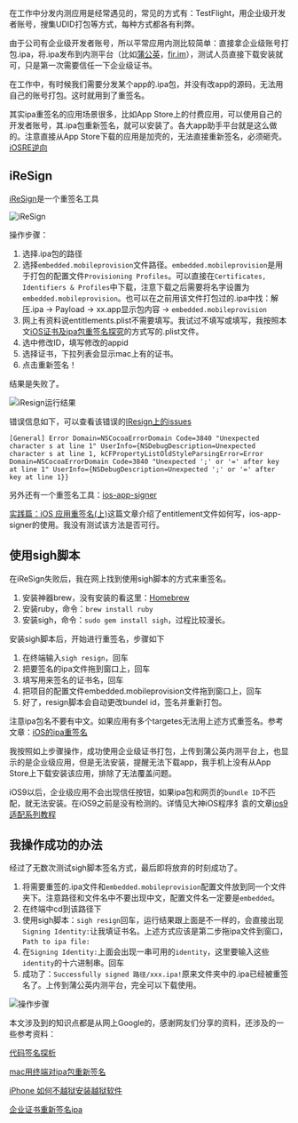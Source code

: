 在工作中分发内测应用是经常遇见的，常见的方式有：TestFlight，用企业级开发者账号，搜集UDID打包等方式，每种方式都各有利弊。

由于公司有企业级开发者账号，所以平常应用内测比较简单：直接拿企业级账号打包.ipa，将.ipa发布到内测平台（比如[蒲公英](https://www.pgyer.com)，[fir.im](https://fir.im/)），测试人员直接下载安装就可，只是第一次需要信任一下企业级证书。

在工作中，有时候我们需要分发某个app的.ipa包，并没有改app的源码，无法用自己的账号打包。这时就用到了重签名。

其实ipa重签名的应用场景很多，比如App Store上的付费应用，可以使用自己的开发者账号，其.ipa包重新签名，就可以安装了。各大app助手平台就是这么做的。注意直接从App Store下载的应用是加壳的，无法直接重新签名，必须砸壳。[iOSRE逆向](http://iosre.com/)

## iReSign

[iReSign](https://github.com/maciekish/iReSign)是一个重签名工具

![iReSign](http://oalg33nuc.bkt.clouddn.com/2017-07-25-19-21-04.png)

操作步骤：

1. 选择.ipa包的路径
2. 选择`embedded.mobileprovision`文件路径。`embedded.mobileprovision`是用于打包的配置文件`Provisioning Profiles`。可以直接在`Certificates, Identifiers & Profiles`中下载，注意下载之后需要将名字设置为`embedded.mobileprovision`。也可以在之前用该文件打包过的.ipa中找：解压.ipa -> Payload -> xx.app显示包内容 -> `embedded.mobileprovision`
3. 网上有资料说entitlements.plist不需要填写。我试过不填写或填写，我按照本文[iOS证书及ipa包重签名探究](http://www.olinone.com/?p=198)的方式写的.plist文件。
4. 选中修改ID，填写修改的appid
5. 选择证书，下拉列表会显示mac上有的证书。
6. 点击重新签名！

结果是失败了。

![iResign运行结果](http://oalg33nuc.bkt.clouddn.com/6111501034232_.pic.jpg)

错误信息如下，可以查看该错误的[IResign上的issues](https://github.com/maciekish/iReSign/issues/99)

```
[General] Error Domain=NSCocoaErrorDomain Code=3840 "Unexpected character s at line 1" UserInfo={NSDebugDescription=Unexpected character s at line 1, kCFPropertyListOldStyleParsingError=Error Domain=NSCocoaErrorDomain Code=3840 "Unexpected ';' or '=' after key at line 1" UserInfo={NSDebugDescription=Unexpected ';' or '=' after key at line 1}}
```

另外还有一个重签名工具：[ios-app-signer](https://github.com/DanTheMan827/ios-app-signer)

[实践篇：iOS 应用重签名(上)](http://www.iosugar.com/2017/04/10/Practice-articles-iOS-application-re-signature/)这篇文章介绍了entitlement文件如何写，ios-app-signer的使用。我没有测试该方法是否可行。

## 使用sigh脚本

在iReSign失败后，我在网上找到使用sigh脚本的方式来重签名。

1. 安装神器brew，没有安装的看这里：[Homebrew](https://brew.sh/)
2. 安装ruby，命令：`brew install ruby`
3. 安装sigh，命令：`sudo gem install sigh`，过程比较漫长。

安装sigh脚本后，开始进行重签名，步骤如下

1. 在终端输入`sigh resign`，回车
2. 把要签名的ipa文件拖到窗口上，回车
3. 填写用来签名的证书名，回车
4. 把项目的配置文件embedded.mobileprovision文件拖到窗口上，回车
5. 好了，resign脚本会自动更改bundel id，签名并重新打包。

注意ipa包名不要有中文。如果应用有多个targetes无法用上述方式重签名。参考文章：[iOS的ipa重签名](http://www.jianshu.com/p/3f57d51f770a)

我按照如上步骤操作，成功使用企业级证书打包，上传到蒲公英内测平台上，也显示的是企业级应用，但是无法安装，提醒无法下载app，我手机上没有从App Store上下载安装该应用，排除了无法覆盖问题。

iOS9以后，企业级应用不会出现信任按钮，如果ipa包和网页的`bundle ID`不匹配，就无法安装。在iOS9之前是没有检测的。详情见大神iOS程序犭袁的文章[ios9适配系列教程](https://github.com/ChenYilong/iOS9AdaptationTips#3%E4%BC%81%E4%B8%9A%E7%BA%A7%E5%88%86%E5%8F%91)

## 我操作成功的办法

经过了无数次测试sigh脚本签名方式，最后即将放弃的时刻成功了。

1. 将需要重签的.ipa文件和`embedded.mobileprovision`配置文件放到同一个文件夹下。注意路径和文件名中不要出现中文，配置文件名一定要是`embedded`。
2. 在终端中cd到该路径下
3. 使用sigh脚本：`sigh resign`回车，运行结果跟上面是不一样的，会直接出现`Signing Identity:`让我填证书名。上述方式应该是第二步拖ipa文件到窗口，`Path to ipa file:`
4. 在`Signing Identity:`上面会出现一串可用的`identity`，这里要输入这些`identity`的十六进制串。回车
5. 成功了：`Successfully signed 路径/xxx.ipa!`原来文件夹中的.ipa已经被重签名了。上传到蒲公英内测平台，完全可以下载使用。

![操作步骤](http://oalg33nuc.bkt.clouddn.com/QQ20170726-104243.png)

本文涉及到的知识点都是从网上Google的，感谢网友们分享的资料，还涉及的一些参考资料：

[代码签名探析](https://objccn.io/issue-17-2/)

[mac用终端对ipa包重新签名](http://www.hudongdong.com/skill/363.html)

[iPhone 如何不越狱安装越狱软件](http://www.jianshu.com/p/0d460b52ce96)

[企业证书重新签名ipa](http://www.jianshu.com/p/1ef0dbdac653)


